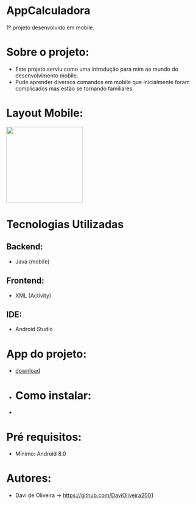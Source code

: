 # AppCalculadora
1º projeto desenvolvido em mobile.

# Sobre o projeto:
- Este projeto serviu como uma introdução para mim ao mundo do desenvolvimento mobile.
- Pude aprender diversos comandos em mobile que inicialmente foram complicados mas estão se tornando familiares.

# Layout Mobile:
<img width=200px src="https://github.com/DaviOliveira2001/AppCalculadora/assets/83030951/a6483675-1b45-4cc6-ba11-f1d3eb0fe8b3" />

# Tecnologias Utilizadas
## Backend:
- Java (mobile)
## Frontend:
- XML (Activity)
## IDE:
- Android Studio
# App do projeto:
- <a href = "AppCalculadora/app-calculadora-final.apk">download</a>
- # Como instalar:
- 
# Pré requisitos:
- Mínimo: Android 8.0
# Autores:
- Davi de Oliveira -> https://github.com/DaviOliveira2001

